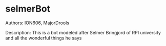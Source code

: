# selmerBot

Authors: ION606, MajorDrools

Description:
This is a bot modeled after Selmer Bringjord of RPI university and all the wonderful things he says
